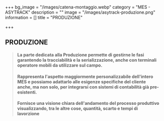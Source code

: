+++
bg_image = "/images/catena-montaggio.webp"
category = "MES - ASYTRACK"
description = ""
image = "/images/asytrack-produzione.png"
information = []
title = "PRODUZIONE"

+++
## PRODUZIONE

> #### La parte dedicata alla Produzione permette di gestirne le fasi garantendo la tracciabilità e la serializzazione, anche con terminali operatore mobili da utilizzare sul campo.
>
> #### Rappresenta l'aspetto maggiormente personalizzabile dell'intero MES e possiamo adattarlo alle esigenze specifiche del cliente anche, ma non solo, per integrarsi con sistemi di contabilità già pre-esistenti.
>
> #### Fornisce una visione chiara dell'andamento del processo produttivo visualizzando, tra le altre cose, quantità, scarto e tempi di lavorzione